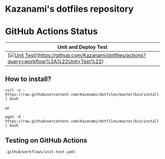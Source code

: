 # Kazanami's dotfiles repository  

# GitHub Actions Status
|Unit and Deploy Test|
|---------|
|[[![Unit Test](https://github.com/Kazanami/dotfiles/workflows/Unit%20Test/badge.svg?branch=master)](https://github.com/Kazanami/dotfiles/actions?query=workflow%3A%22Unit+Test%22)](https://github.com/Kazanami/dotfiles/actions?query=workflow%3A%22Unit+Test%22)|

## How to install?
```
curl -o - https://raw.githubusercontent.com/Kazanami/dotfiles/master/bin/install.sh | bash
```
or
```
wget -O - https://raw.githubusercontent.com/Kazanami/dotfiles/master/bin/install.sh | bash
```

## Testing on GitHub Actions
```
.github/workflows/init-test.yaml
```
